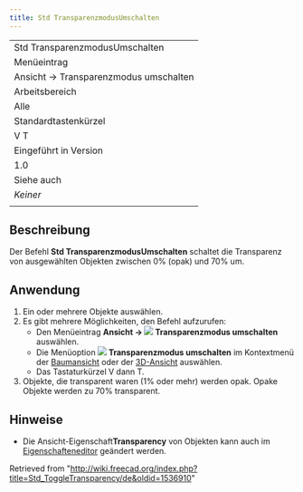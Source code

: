 ```yaml
---
title: Std TransparenzmodusUmschalten
---
```


|                                       |
| ------------------------------------- |
| Std TransparenzmodusUmschalten        |
| Menüeintrag                           |
| Ansicht → Transparenzmodus umschalten |
| Arbeitsbereich                        |
| Alle                                  |
| Standardtastenkürzel                  |
| V T                                   |
| Eingeführt in Version                 |
| 1.0                                   |
| Siehe auch                            |
| _Keiner_                              |
|                                       |

## Beschreibung

Der Befehl **Std TransparenzmodusUmschalten** schaltet die Transparenz von ausgewählten Objekten zwischen 0% (opak) und 70% um.

## Anwendung

1. Ein oder mehrere Objekte auswählen.
2. Es gibt mehrere Möglichkeiten, den Befehl aufzurufen:
   - Den Menüeintrag **Ansicht → ![](/images/Std_ToggleTransparency.svg) Transparenzmodus umschalten** auswählen.
   - Die Menüoption **![](/images/Std_ToggleTransparency.svg) Transparenzmodus umschalten** im Kontextmenü der [Baumansicht](/Tree_view/de "Tree view/de") oder der [3D-Ansicht](/3D_view/de "3D view/de") auswählen.
   - Das Tastaturkürzel V dann T.
3. Objekte, die transparent waren (1% oder mehr) werden opak. Opake Objekte werden zu 70% transparent.

## Hinweise

- Die Ansicht-Eigenschaft**Transparency** von Objekten kann auch im [Eigenschafteneditor](/Property_editor/de "Property editor/de") geändert werden.

Retrieved from "<http://wiki.freecad.org/index.php?title=Std_ToggleTransparency/de&oldid=1536910>"
